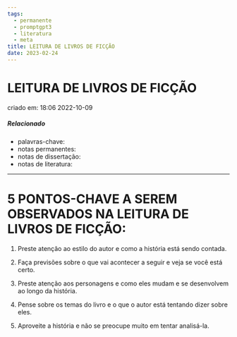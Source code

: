 ```yaml
---
tags:
  - permanente
  - promptgpt3
  - literatura
  - meta
title: LEITURA DE LIVROS DE FICÇÃO
date: 2023-02-24
---
```


# LEITURA DE LIVROS DE FICÇÃO

criado em: 18:06 2022-10-09

##### Relacionado

- palavras-chave: 
- notas permanentes: 
- notas de dissertação:
- notas de literatura: 

---

# 5 PONTOS-CHAVE A SEREM OBSERVADOS NA LEITURA DE LIVROS DE FICÇÃO:

1. Preste atenção ao estilo do autor e como a história está sendo contada.

2. Faça previsões sobre o que vai acontecer a seguir e veja se você está certo.

3. Preste atenção aos personagens e como eles mudam e se desenvolvem ao longo da história.

4. Pense sobre os temas do livro e o que o autor está tentando dizer sobre eles.

5. Aproveite a história e não se preocupe muito em tentar analisá-la.

